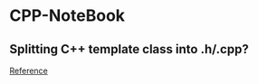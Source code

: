 # CPP-NoteBook

## Splitting C++ template class into .h/.cpp?
[Reference](http://stackoverflow.com/questions/1724036/splitting-templated-c-classes-into-hpp-cpp-files-is-it-possible)
